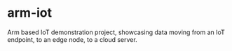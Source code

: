 # arm-iot
Arm based IoT demonstration project, showcasing data moving from an IoT endpoint, to an edge node, to a cloud server.
